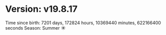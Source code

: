 # Version: v19.8.17
Time since birth: 7201 days, 172824 hours, 10369440 minutes, 622166400 seconds
Season: Summer ☀️

